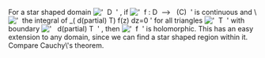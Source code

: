 For a star shaped domain
!['  D  '](../dictionary/equation_images/20211.2..png) , if
!['  f : D  --\>   (C)  '](../dictionary/equation_images/20211.3..png)
is continuous and \\
!['  the integral of \_( d(partial) T) f(z) dz=0 '](../dictionary/equation_images/20211.1..png)
for all triangles !['  T  '](../dictionary/equation_images/20211.4..png)
with boundary
!['   d(partial) T  '](../dictionary/equation_images/20211.5..png) ,
then !['  f  '](../dictionary/equation_images/20211.6..png) is
holomorphic. This has an easy extension to any domain, since we can find
a star shaped region within it. Compare Cauchy\\'s theorem.
